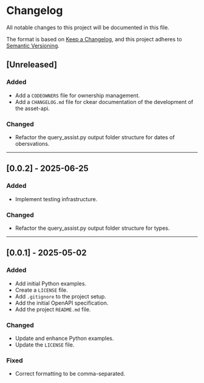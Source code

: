 # Changelog

All notable changes to this project will be documented in this file.

The format is based on [Keep a Changelog](https://keepachangelog.com/en/1.0.0/),
and this project adheres to [Semantic Versioning](https://semver.org/spec/v2.0.0.html).

## [Unreleased]

### Added
- Add a `CODEOWNERS` file for ownership management.
- Add a `CHANGELOG.md` file for ckear documentation of the development of the asset-api.

### Changed
- Refactor the query_assist.py output folder structure for dates of obersvations.

---

## [0.0.2] - 2025-06-25

### Added
- Implement testing infrastructure.

### Changed
- Refactor the query_assist.py output folder structure for types.

---

## [0.0.1] - 2025-05-02

### Added
- Add initial Python examples.
- Create a `LICENSE` file.
- Add `.gitignore` to the project setup.
- Add the initial OpenAPI specification.
- Add the project `README.md` file.

### Changed
- Update and enhance Python examples.
- Update the `LICENSE` file.

### Fixed
- Correct formatting to be comma-separated.
